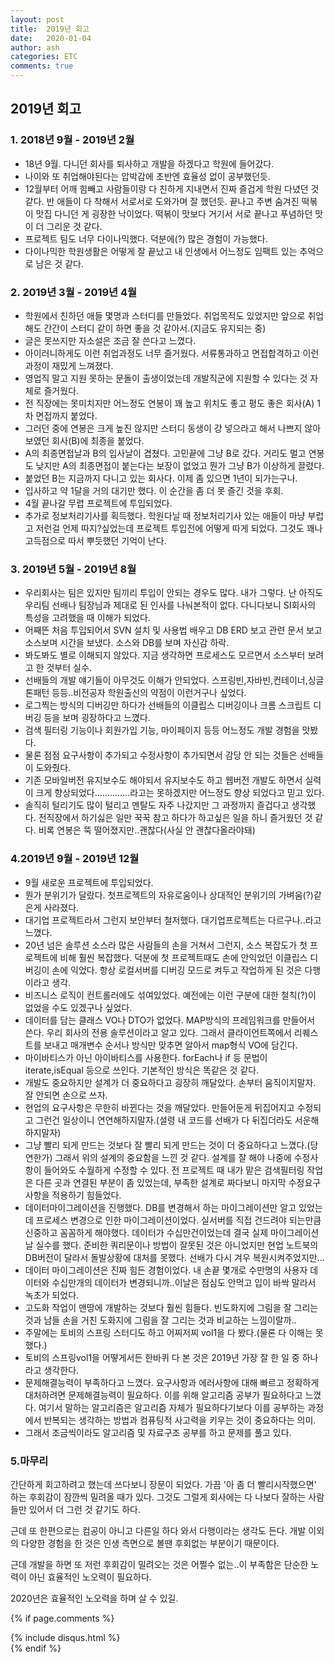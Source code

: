 ```yaml
---
layout: post
title:  2019년 회고
date:   2020-01-04
author: ash
categories: ETC
comments: true
---
```



## 2019년 회고

### 1. 2018년 9월 - 2019년 2월



- 18년 9월. 다니던 회사를 퇴사하고 개발을 하겠다고 학원에 들어갔다.
- 나이와 또 취업해야된다는 압박감에 초반엔 효율성 없이 공부했던듯.
- 12월부터 어깨 힘빼고 사람들이랑 다 친하게 지내면서 진짜 즐겁게 학원 다녔던 것 같다. 반 애들이 다 착해서 서로서로 도와가며 잘 했던듯. 끝나고 주변 숨겨진 떡볶이 맛집 다니던 게 굉장한 낙이었다. 떡볶이 맛보다 거기서 서로 끝나고 푸념하던 맛이 더 그리운 것 같다.
- 프로젝트 팀도 너무 다이나믹했다. 덕분에(?) 많은 경험이 가능했다.
- 다이나믹한 학원생활은 어떻게 잘 끝났고 내 인생에서 어느정도 임팩트 있는 추억으로 남은 것 같다.



### 2. 2019년 3월 - 2019년 4월



- 학원에서 친하던 애들 몇명과 스터디를 만들었다. 취업목적도 있었지만 앞으로 취업해도 간간이 스터디 같이 하면 좋을 것 같아서.(지금도 유지되는 중)
- 글은 못쓰지만 자소설은 조금 잘 쓴다고 느꼈다. 
- 아이러니하게도 이런 취업과정도 너무 즐거웠다. 서류통과하고 면접합격하고 이런 과정이 재밌게 느껴졌다.
- 영업직 말고 지원 못하는 문돌이 출생이었는데 개발직군에 지원할 수 있다는 것 자체로 즐거웠다.
- 전 직장에는 못미치지만 어느정도 연봉이 꽤 높고 위치도 좋고 평도 좋은 회사(A) 1차 면접까지 붙었다.
- 그러던 중에 연봉은 크게 높진 않지만 스터디 동생이 걍 넣으라고 해서 나쁘지 않아보였던 회사(B)에 최종을 붙었다.
- A의 최종면접날과 B의 입사날이 겹쳤다. 고민끝에 그냥 B로 갔다. 거리도 멀고 연봉도 낮지만 A의 최종면접이 붙는다는 보장이 없었고 뭔가 그냥 B가 이상하게 끌렸다.
- 붙었던 B는 지금까지 다니고 있는 회사다. 이제 좀 있으면 1년이 되가는구나.
- 입사하고 약 1달을 거의 대기만 했다. 이 순간을 좀 더 못 즐긴 것을 후회.
- 4월 끝나갈 무렵 프로젝트에 투입되었다.
- 추가로 정보처리기사를 획득했다. 학원다닐 때 정보처리기사 있는 애들이 마냥 부럽고 저런걸 언제 따지?싶었는데 프로젝트 투입전에 어떻게 따게 되었다. 그것도 꽤나 고득점으로 따서 뿌듯했던 기억이 난다. 



### 3. 2019년 5월 - 2019년 8월



- 우리회사는 팀은 있지만 팀끼리 투입이 안되는 경우도 많다. 내가 그렇다. 난 아직도 우리팀 선배나 팀장님과 제대로 된 인사를 나눠본적이 없다. 다니다보니 SI회사의 특성을 고려했을 때 이해가 되었다.
- 어째뜬 처음 투입되어서 SVN 설치 및 사용법 배우고 DB ERD 보고 관련 문서 보고 소스보며 시간을 보냈다. 소스와 DB를 보며 자신감 하락.
- 봐도봐도 별로 이해되지 않았다. 지금 생각하면 프로세스도 모르면서 소스부터 보려고 한 것부터 실수.
- 선배들의 개발 얘기들이 아무것도 이해가 안되었다. 스프링빈,자바빈,컨테이너,싱글톤패턴 등등..비전공자 학원출신의 약점이 이런거구나 싶었다.
- 로그찍는 방식의 디버깅만 하다가 선배들의 이클립스 디버깅이나 크롬 스크립트 디버깅 등을 보며 굉장하다고 느꼈다. 
- 검색 필터링 기능이나 회원가입 기능, 마이페이지 등등 어느정도 개발 경험을 맛봤다.
- 물론 점점 요구사항이 추가되고 수정사항이 추가되면서 감당 안 되는 것들은 선배들이 도와줬다.
- 기존 모바일버전 유지보수도 해야되서 유지보수도 하고 웹버전 개발도 하면서 실력이 크게 향상되었다..............라고는 못하겠지만 어느정도 향상 되었다고 믿고 있다.
- 솔직히 털리기도 많이 털리고 멘탈도 자주 나갔지만 그 과정까지 즐겁다고 생각했다. 전직장에서 하기싫은 일만 꾹꾹 참고 하다가 하고싶은 일을 하니 즐거웠던 것 같다. 비록 연봉은 뚝 떨어졌지만..괜찮다(사실 안 괜찮다올라야돼)



### 4.2019년 9월 - 2019년 12월


- 9월 새로운 프로젝트에 투입되었다. 
- 뭔가 분위기가 달랐다. 첫프로젝트의 자유로움이나 상대적인 분위기의 가벼움(?)같은게 사라졌다.
- 대기업 프로젝트라서 그런지 보안부터 철저했다. 대기업프로젝트는 다르구나..라고 느꼈다. 
- 20년 넘은 솔루션 소스라 많은 사람들의 손을 거쳐서 그런지, 소스 복잡도가 첫 프로젝트에 비해 훨씬 복잡했다. 덕분에 첫 프로젝트때도 손에 안익었던 이클립스 디버깅이 손에 익었다. 항상 로컬서버를 디버깅 모드로 켜두고 작업하게 된 것은 다행이라고 생각. 
- 비즈니스 로직이 컨트롤러에도 섞여있었다. 예전에는 이런 구분에 대한 철칙(?)이 없었을 수도 있겠구나 싶었다.
- 데이터를 담는 클래스 VO나 DTO가 없었다. MAP방식의 프레임워크를 만들어서 쓴다. 우리 회사의 전용 솔루션이라고 알고 있다. 그래서 클라이언트쪽에서 리퀘스트를 보내고 매개변수 순서나 방식만 맞추면 알아서 map형식 VO에 담긴다. 
- 마이바티스가 아닌 아이바티스를 사용한다. forEach나 if 등 문법이 iterate,isEqual 등으로 쓰인다. 기본적인 방식은 똑같은 것 같다.
- 개발도 중요하지만 설계가 더 중요하다고 굉장히 깨달았다. 손부터 움직이지말자. 잘 안되면 손으로 쓰자. 
- 현업의 요구사항은 무한히 바뀐다는 것을 깨달았다. 만들어둔게 뒤집어지고 수정되고 그런건 일상이니 연연해하지말자.(설령 내 코드를 선배가 다 뒤집더라도 서운해하지말자)
- 그냥 빨리 되게 만드는 것보다 잘 빨리 되게 만드는 것이 더 중요하다고 느꼈다.(당연한가) 그래서 위의 설계의 중요함을 느낀 것 같다. 설계를 잘 해야 나중에 수정사항이 들어와도 수월하게 수정할 수 있다. 전 프로젝트 때 내가 맡은 검색필터링 작업은 다른 곳과 연결된 부분이 좀 있었는데, 부족한 설계로 짜다보니 마지막 수정요구사항을 적용하기 힘들었다. 
- 데이터마이그레이션을 진행했다. DB를 변경해서 하는 마이그레이션만 알고 있었는데 프로세스 변경으로 인한 마이그레이션이었다. 실서버를 직접 건드려야 되는만큼 신중하고 꼼꼼하게 해야했다. 데이터가 수십만건이었는데 결국 실제 마이그레이션날 실수를 했다. 준비한 쿼리문이나 방법이 잘못된 것은 아니었지만 현업 노트북의 DB버전이 달라서 돌발상황에 대처를 못했다. 선배가 다시 겨우 복원시켜주었지만...
- 데이터 마이그레이션은 진짜 힘든 경험이었다. 내 손끝 몇개로 수만명의 사용자 데이터와 수십만개의 데이터가 변경되니까..이날은 점심도 안먹고 입이 바싹 말라서 녹초가 되었다.
- 고도화 작업이 맨땅에 개발하는 것보다 훨씬 힘들다. 빈도화지에 그림을 잘 그리는 것과 남들 손을 거친 도화지에 그림을 잘 그리는 것과 비교하는 느낌이랄까..
- 주말에는 토비의 스프링 스터디도 하고 어찌저찌 vol1을 다 봤다.(물론 다 이해는 못했다.)
- 토비의 스프링vol1을 어떻게서든 한바퀴 다 본 것은 2019년 가장 잘 한 일 중 하나라고 생각한다. 
- 문제해결능력이 부족하다고 느꼈다. 요구사항과 에러사항에 대해 빠르고 정확하게 대처하려면 문제해결능력이 필요하다. 이를 위해 알고리즘 공부가 필요하다고 느꼈다. 여기서 말하는 알고리즘은 알고리즘 자체가 필요하다기보다 이를 공부하는 과정에서 반복되는 생각하는 방법과 컴퓨팅적 사고력을 키우는 것이 중요하다는 의미.
- 그래서 조금씩이라도 알고리즘 및 자료구조 공부를 하고 문제를 풀고 있다.



### 5.마무리

간단하게 회고하려고 했는데 쓰다보니 장문이 되었다. 가끔 '아 좀 더 빨리시작했으면' 하는 후회감이 잠깐씩 밀려올 때가 있다. 그것도 그럴게 회사에는 다 나보다 잘하는 사람들만 있어서 더 그런 것 같기도 하다.

근데 또 한편으로는 컴공이 아니고 다른일 하다 와서 다행이라는 생각도 든다. 개발 이외의 다양한 경험을 한 것은 인생 측면으로 볼땐 후회없는 부분이기 때문이다.

근데 개발을 하면 또 저런 후회감이 밀려오는 것은 어쩔수 없는..이 부족함은 단순한 노력이 아닌 효율적인 노오력이 필요하다.

2020년은 효율적인 노오력을 하며 살 수 있길.


{% if page.comments %}
<div id="post-disqus" class="container">
{% include disqus.html %}
</div>
{% endif %}

